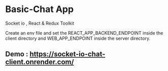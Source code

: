# Basic-Chat App
Socket io , React &amp; Redux Toolkit

Create an env file and set the REACT_APP_BACKEND_ENDPOINT inside the client directory and WEB_APP_ENDPOINT inside the server directory. 

## Demo : https://socket-io-chat-client.onrender.com/
 
